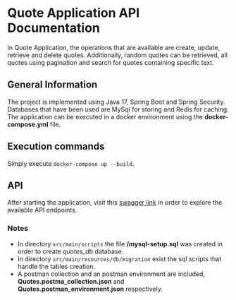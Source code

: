 # Quote Application API Documentation

In Quote Application, the operations that are available are create, update,
retrieve and delete quotes. Additionally, random quotes can be retrieved, all 
quotes using pagination and search for quotes containing specific text.

## General Information
The project is implemented using Java 17, Spring Boot and Spring Security. 
Databases that have been used are MySql for storing and Redis for caching.
The application can be executed in a docker environment using the 
**docker-compose.yml** file.

## Execution commands

Simply execute `docker-compose up --build`.

[//]: # (```bash)

[//]: # (# in order to create the jar)

[//]: # (## for windows)

[//]: # (.\mvn.cmd clean package -DskipTests)

[//]: # (## or for linux/mac: ./mvn clean package)

[//]: # ()
[//]: # (# in order to build the docker image for the spring boot app)

[//]: # (docker-compose build )

[//]: # ()
[//]: # (# start the both mysql and quotes app containers )

[//]: # (docker-compose up)

[//]: # (```)

## API
After starting the application, visit this [swagger link](http://localhost:8080/swagger-ui/index.html#/)
in order to explore the available API endpoints.

### Notes
* In directory `src/main/scripts` the file **/mysql-setup.sql** was created
in order to create *quotes_db* database.
* In directory `src/main/resources/db/migration` exist the sql scripts that 
handle the tables creation.
* A postman collection and an postman environment are included, **Quotes.postma_collection.json**
and **Quotes.postman_environment.json** respectively.
